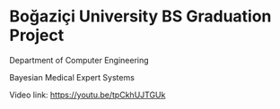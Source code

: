 # Boğaziçi University BS Graduation Project

Department of Computer Engineering

Bayesian Medical Expert Systems

Video link: https://youtu.be/tpCkhUJTGUk
